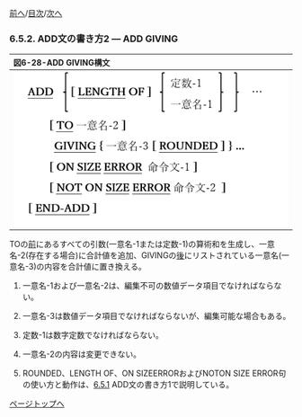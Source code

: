 <!--navi start1-->
[前へ](6-5-1.md)/[目次](https://opensourcecobol.github.io/markdown/TOC.html)/[次へ](6-5-3.md)
<!--navi end1-->
### 6.5.2. ADD文の書き方2 ― ADD GIVING

|図6-28-ADD GIVING構文|
|:--|
|![alt text](Image/6-28.png)|

TOの<u>前</u>にあるすべての引数(一意名-1または定数-1)の算術和を生成し、一意名-2(存在する場合)に合計値を追加、GIVINGの<u>後</u>にリストされている一意名(一意名-3)の内容を合計値に置き換える。

1. 一意名-1および一意名-2は、編集不可の数値データ項目でなければならない。

2. 一意名-3は数値データ項目でなければならないが、編集可能な場合もある。

3. 定数-1は数字定数でなければならない。

4. 一意名-2の内容は変更できない。

5. ROUNDED、LENGTH OF、ON SIZEERRORおよびNOTON SIZE ERROR句の使い方と動作は、[6.5.1](6-5-1.md) ADD文の書き方1で説明している。

<!--navi start2-->

[ページトップへ](6-5-2.md)
<!--navi end2-->
